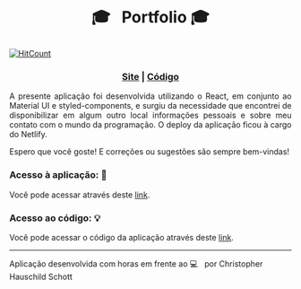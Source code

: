 # <p align="center">:mortar_board:  &nbsp; Portfolio :mortar_board: </p>

[![HitCount](http://hits.dwyl.com/ChristopherHauschild/Portfolio.svg)](http://hits.dwyl.com/ChristopherHauschild/Portfolio)

### <p align="center"> <a href="https://christopher-hauschild.netlify.app">Site</a> | <a href="https://github.com/ChristopherHauschild/My-Portfolio">Código</a> </p>


<p align="justify">
A presente aplicação foi desenvolvida utilizando o React, em conjunto ao Material UI e styled-components, e surgiu da necessidade que encontrei de disponibilizar em algum outro local informações pessoais e sobre meu contato com o mundo da programação. O deploy da aplicação ficou à cargo do Netlify.
</p>

Espero que você goste! E correções ou sugestões são sempre bem-vindas!

### Acesso à aplicação: :rocket:

Você pode acessar através deste <a href="https://christopher-hauschild.netlify.app">link</a>.

### Acesso ao código: :bulb:

Você pode acessar o código da aplicação através deste <a href="https://github.com/ChristopherHauschild/My-Portfolio">link</a>.

<hr>

Aplicação desenvolvida com horas em frente ao :computer:  &nbsp; por Christopher Hauschild Schott

